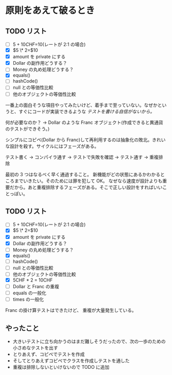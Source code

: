 # 原則をあえて破るとき

## TODO リスト

- [ ] $5+10CHF=$10(レートが 2:1 の場合)
- [x] $5 \* 2=$10
- [x] amount を private にする
- [x] Dollar の副作用どうする？
- [ ] Money の丸め処理どうする？
- [x] equals()
- [ ] hashCode()
- [ ] null との等価性比較
- [ ] 他のオブジェクトの等価性比較

一番上の面白そうな項目やってみたいけど、着手まで至っていない。なぜかというと、すぐにコードが実装できるような _テストを書ける自信がないから。_

何が必要なのか？
-> Dollar のような Franc オブジェクト(作成できると異通貨のテストができそう。)

シンプルにコピペ(Dollar から Franc)して再利用するのは抽象化の敗北。きれいな設計を殺す。サイクルにはフェーズがある。

テスト書く -> コンパイラ通す -> テストで失敗を確認 -> テスト通す -> 重複排除

最初の 3 つはなるべく早く通過すること。
新機能がどの状態にあるかわかるところまでいきたい。そのためには罪を犯して OK。
なぜなら速度が設計よりも重要だから。あと重複排除するフェーズがある。そこで正しい設計をすればいいことっぽい。

## TODO リスト

- [ ] $5+10CHF=$10(レートが 2:1 の場合)
- [x] $5 \* 2=$10
- [x] amount を private にする
- [x] Dollar の副作用どうする？
- [ ] Money の丸め処理どうする？
- [x] equals()
- [ ] hashCode()
- [ ] null との等価性比較
- [ ] 他のオブジェクトの等価性比較
- [x] 5CHF \* 2 = 10CHF
- [ ] Dollar と Franc の重複
- [ ] equals の一般化
- [ ] times の一般化

Franc の掛け算テストはできたけど、
重複が大量発生している。

## やったこと

- 大きいテストに立ち向かうのはまだ難しそうだったので、次の一歩のための小さめなテストを出す
- とりあえず、コピペでテストを作成
- そしてとりあえずコピペでクラスを作成しテストを通した
- 重複は排除しないといけないので TODO に追加
